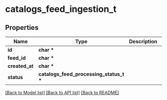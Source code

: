 # catalogs_feed_ingestion_t

## Properties
Name | Type | Description | Notes
------------ | ------------- | ------------- | -------------
**id** | **char \*** |  | 
**feed_id** | **char \*** |  | 
**created_at** | **char \*** |  | 
**status** | **catalogs_feed_processing_status_t \*** |  | 

[[Back to Model list]](../README.md#documentation-for-models) [[Back to API list]](../README.md#documentation-for-api-endpoints) [[Back to README]](../README.md)


